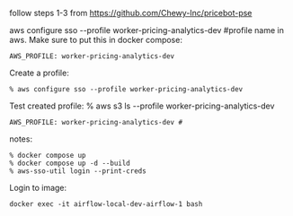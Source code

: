 follow steps 1-3 from https://github.com/Chewy-Inc/pricebot-pse

aws configure sso --profile worker-pricing-analytics-dev #profile name in aws. Make sure to put this in docker compose:

```AWS_PROFILE: worker-pricing-analytics-dev```

Create a profile:

```% aws configure sso --profile worker-pricing-analytics-dev```

Test created profile: % aws s3 ls --profile worker-pricing-analytics-dev

```AWS_PROFILE: worker-pricing-analytics-dev #```

notes:

```
% docker compose up
% docker compose up -d --build
% aws-sso-util login --print-creds
```


Login to image:

```docker exec -it airflow-local-dev-airflow-1 bash```

